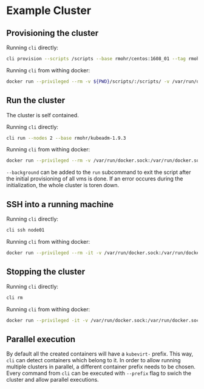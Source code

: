 # Example Cluster

## Provisioning the cluster

Running `cli` directly:

```bash
cli provision --scripts /scripts --base rmohr/centos:1608_01 --tag rmohr/kubeadm-1.9.3
```

Running `cli` from withing docker:

```bash
docker run --privileged --rm -v ${PWD}/scripts/:/scripts/ -v /var/run/docker.sock:/var/run/docker.sock rmohr/cli provision --scripts /scripts --base rmohr/centos:1608_01 --tag rmohr/kubeadm-1.9.3
```

## Run the cluster

The cluster is self contained.

Running `cli` directly:

```bash
cli run --nodes 2 --base rmohr/kubeadm-1.9.3
```

Running `cli` from withing docker:

```bash
docker run --privileged --rm -v /var/run/docker.sock:/var/run/docker.sock rmohr/cli:latest run --nodes 2 --base rmohr/kubeadm-1.9.3
```

`--background` can be added to the `run` subcommand to exit the script after
the initial provisioning of all vms is done. If an error occures during the
initialization, the whole cluster is toren down.

## SSH into a running machine

Running `cli` directly:

```bash
cli ssh node01
```

Running `cli` from withing docker:

```bash
docker run --privileged --rm -it -v /var/run/docker.sock:/var/run/docker.sock rmohr/cli:latest ssh node01 
```
## Stopping the cluster

Running `cli` directly:

```bash
cli rm
```

Running `cli` from withing docker:

```bash
docker run --privileged -it -v /var/run/docker.sock:/var/run/docker.sock rmohr/cli:latest rm 
```

## Parallel execution

By default all the created containers will have a `kubevirt-` prefix. This way,
`cli` can detect containers which belong to it. In order to allow running
multiple clusters in parallel, a different container prefix needs to be chosen.
Every command from `cli` can be executed with `--prefix` flag to swich the
cluster and allow parallel executions.
